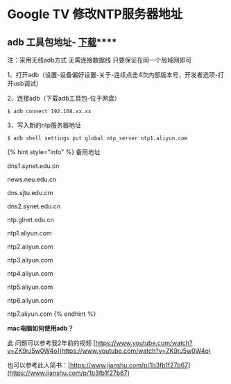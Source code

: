 # Google TV 修改NTP服务器地址

## **adb 工具包地址-** [**下载**](https://drive.google.com/drive/folders/1PIT3issyC3qD_mjt9HRVJkM2qTlphXWk?usp=sharing)\*\*\*\*

注：采用无线adb方式 无需连接数据线 只要保证在同一个局域网即可

 1、打开adb（设置-设备偏好设置-关于-连续点击4次内部版本号，开发者选项-打开usb调试） 

2、连接adb（下载adb工具包-位于网盘） 

```
$ adb connect 192.168.xx.xx
```

3、写入新的ntp服务器地址 

```
$ adb shell settings put global ntp_server ntp1.aliyun.com 
```

{% hint style="info" %}
 备用地址 

dns1.synet.edu.cn 

news.neu.edu.cn 

dns.sjtu.edu.cm 

dns2.synet.edu.cn 

ntp.glnet.edu.cn 

ntp1.aliyun.com 

ntp2.aliyun.com 

ntp3.aliyun.com 

ntp4.aliyun.com 

ntp5.aliyun.com 

ntp6.aliyun.com 

ntp7.aliyun.com
{% endhint %}

**mac电脑如何使用adb？**

此 问题可以参考我2年前的视频 [https://www.youtube.com/watch?v=ZK9rJ5w0W4o](https://www.youtube.com/watch?v=ZK9rJ5w0W4o)

也可以参考此人简书：[https://www.jianshu.com/p/1b3fb1f27b67](https://www.jianshu.com/p/1b3fb1f27b67)



